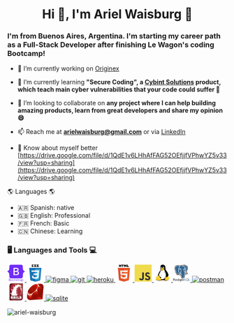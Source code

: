 <h1 align="center">Hi 👋, I'm Ariel Waisburg 🕺</h1>
<h3 align="left">I'm from Buenos Aires, Argentina. I'm starting my career path as a Full-Stack Developer after finishing Le Wagon's coding Bootcamp!</h3>

- 🔭 I’m currently working on [Originex](http://www.originex.xyz/)

- 🌱 I’m currently learning **"Secure Coding", a [Cybint Solutions](https://www.cybintsolutions.com/) product, which teach main cyber vulnerabilities that your code could suffer 🤟**

- 👯 I’m looking to collaborate on **any project where I can help building amazing products, learn from great developers and share my opinion 😄**

- 📫 Reach me at **arielwaisburg@gmail.com** or via [LinkedIn](https://www.linkedin.com/in/ariel-waisburg-developer/)

- 📄 Know about myself better [https://drive.google.com/file/d/1QdE1v6LHhAfFAG52OEfjjfVPhwYZ5v33/view?usp=sharing](https://drive.google.com/file/d/1QdE1v6LHhAfFAG52OEfjjfVPhwYZ5v33/view?usp=sharing)

🌎 Languages 🌎
- 🇦🇷 Spanish: native
- 🇬🇧 English: Professional
- 🇫🇷 French: Basic
- 🇨🇳 Chinese: Learning

<h3 align="left">🖥️ Languages and Tools 💻</h3>
<p align="left"> <a href="https://getbootstrap.com" target="_blank"> <img src="https://raw.githubusercontent.com/devicons/devicon/master/icons/bootstrap/bootstrap-plain-wordmark.svg" alt="bootstrap" width="40" height="40"/> </a> <a href="https://www.w3schools.com/css/" target="_blank"> <img src="https://raw.githubusercontent.com/devicons/devicon/master/icons/css3/css3-original-wordmark.svg" alt="css3" width="40" height="40"/> </a> <a href="https://www.figma.com/" target="_blank"> <img src="https://www.vectorlogo.zone/logos/figma/figma-icon.svg" alt="figma" width="40" height="40"/> </a> <a href="https://git-scm.com/" target="_blank"> <img src="https://www.vectorlogo.zone/logos/git-scm/git-scm-icon.svg" alt="git" width="40" height="40"/> </a> <a href="https://heroku.com" target="_blank"> <img src="https://www.vectorlogo.zone/logos/heroku/heroku-icon.svg" alt="heroku" width="40" height="40"/> </a> <a href="https://www.w3.org/html/" target="_blank"> <img src="https://raw.githubusercontent.com/devicons/devicon/master/icons/html5/html5-original-wordmark.svg" alt="html5" width="40" height="40"/> </a> <a href="https://developer.mozilla.org/en-US/docs/Web/JavaScript" target="_blank"> <img src="https://raw.githubusercontent.com/devicons/devicon/master/icons/javascript/javascript-original.svg" alt="javascript" width="40" height="40"/> </a> <a href="https://www.linux.org/" target="_blank"> <img src="https://raw.githubusercontent.com/devicons/devicon/master/icons/linux/linux-original.svg" alt="linux" width="40" height="40"/> </a> <a href="https://www.postgresql.org" target="_blank"> <img src="https://raw.githubusercontent.com/devicons/devicon/master/icons/postgresql/postgresql-original-wordmark.svg" alt="postgresql" width="40" height="40"/> </a> <a href="https://postman.com" target="_blank"> <img src="https://www.vectorlogo.zone/logos/getpostman/getpostman-icon.svg" alt="postman" width="40" height="40"/> </a> <a href="https://rubyonrails.org" target="_blank"> <img src="https://raw.githubusercontent.com/devicons/devicon/master/icons/rails/rails-original-wordmark.svg" alt="rails" width="40" height="40"/> </a> <a href="https://www.ruby-lang.org/en/" target="_blank"> <img src="https://raw.githubusercontent.com/devicons/devicon/master/icons/ruby/ruby-original.svg" alt="ruby" width="40" height="40"/> </a> <a href="https://www.sqlite.org/" target="_blank"> <img src="https://www.vectorlogo.zone/logos/sqlite/sqlite-icon.svg" alt="sqlite" width="40" height="40"/> </a> </p>

<p><img align="center" src="https://github-readme-stats.vercel.app/api/top-langs?username=ariel-waisburg&show_icons=true&locale=en&layout=compact" alt="ariel-waisburg" /></p>
